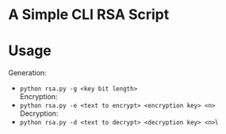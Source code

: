 # A Simple CLI RSA Script

# Usage
Generation:
- `python rsa.py -g <key bit length>`\
Encryption:
- `python rsa.py -e <text to encrypt> <encryption key> <n>`\
Decryption:
- `python rsa.py -d <text to decrypt> <decryption key> <n>`\
